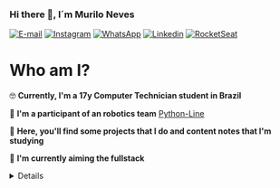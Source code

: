 ### Hi there 👋, I´m Murilo Neves

[![E-mail](http://img.shields.io/badge/Gmail-800BEE?logo=gmail&style=for-the-badge&logoColor=white)](mailto::murilodesouzaneves@gmail.com)
[![Instagram](http://img.shields.io/badge/Instagram-800BEE?logo=instagram&style=for-the-badge&logoColor=white)](https://www.instagram.com/murilo.souzaneves/)
[![WhatsApp](https://img.shields.io/badge/WhatsApp-800BEE?logo=whatsapp&style=for-the-badge&logoColor=white)](https://api.whatsapp.com/send?1=pt_BR&phone=5543988083996)
[![Linkedin](https://img.shields.io/badge/Linkedin-800BEE?logo=linkedin&style=for-the-badge&logoColor=white)](https://www.linkedin.com/in/murilo-souza-5b672a1a0/)
[![RocketSeat](https://img.shields.io/badge/RocketSeat-800BEE?logo=Apache-RocketMQ&style=for-the-badge&logoColor=white)](https://app.rocketseat.com.br/me/murilo-neves-08720)

# Who am I?

:nerd_face: **Currently, I'm a 17y Computer Technician student in Brazil**  

:robot: **I'm a participant of an robotics team** [Python-Line](https://github.com/Python-Line)

:bookmark_tabs: **Here, you'll find some projects that I do and content notes that I'm studying** 

:seedling: **I'm currently aiming the fullstack**

<details>
<ul>
    👩‍💻I have experience with:
    <li><img src="https://img.shields.io/badge/HTML5-800BEE?logo=HTML5&style=for-the-badge&logoColor=white"/></li>
    <li><img src="https://img.shields.io/badge/CSS3-800BEE?logo=CSS3&style=for-the-badge&logoColor=white"/></li>
    <li><img src="https://img.shields.io/badge/JavaScript-800BEE?logo=Javascript&style=for-the-badge&logoColor=white"/></li>
    <li><img src="https://img.shields.io/badge/-800BEE?logo=C&style=for-the-badge&logoColor=white"/></li>
</ul>

<ul>
    📚I'm studying: 
      <li><img src="https://img.shields.io/badge/ReactJS-800BEE?logo=React&style=for-the-badge&logoColor=white"/></li>
        <li><img src="https://img.shields.io/badge/NodeJS-800BEE?logo=Node.JS&style=for-the-badge&logoColor=white"/></li>
        <li><img src="https://img.shields.io/badge/React Navite-800BEE?logo=React&style=for-the-badge&logoColor=white"/></li>
</ul>
<img align="center" src="https://github-profile-trophy.vercel.app/?username=muNeves3" alt="Trophies" />
</details>

